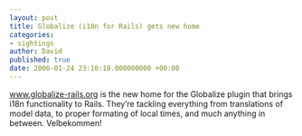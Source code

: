 ```yaml
---
layout: post
title: Globalize (i18n for Rails) gets new home
categories:
- sightings
author: David
published: true
date: 2006-01-24 23:10:19.000000000 +00:00
---
```

<p><a href="http://www.globalize-rails.org">www.globalize-rails.org</a> is the new home for the Globalize plugin that brings i18n functionality to Rails. They&#8217;re tackling everything from translations of model data, to proper formating of local times, and much anything in between. Velbekommen!</p>
